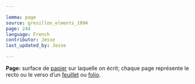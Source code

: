 ```yaml
---

lemma: page
source: gresillon_elments_1994
page: 244
language: French
contributor: Jesse
last_updated_by: Jesse

---
```

**Page:** surface de [papier](paper.html) sur laquelle on écrit; chaque page représente le recto ou le verso d’un [feuillet](sheet.html) ou [folio](folio.html).
